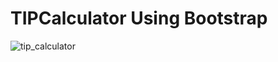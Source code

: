 # TIPCalculator Using Bootstrap
![tip_calculator](https://user-images.githubusercontent.com/115216216/202895599-c8ad8709-fdb6-419b-8506-06e919278dd7.png)
